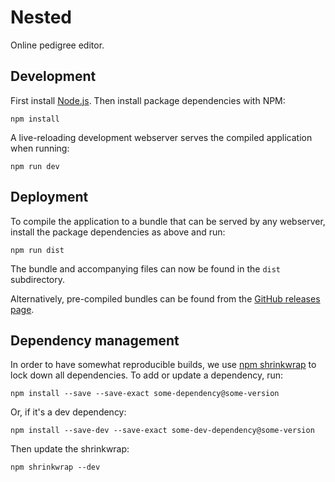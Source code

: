 Nested
======

Online pedigree editor.


Development
-----------

First install [Node.js](https://nodejs.org/). Then install package
dependencies with NPM:

    npm install

A live-reloading development webserver serves the compiled application when
running:

    npm run dev


Deployment
----------

To compile the application to a bundle that can be served by any webserver,
install the package dependencies as above and run:

    npm run dist

The bundle and accompanying files can now be found in the `dist`
subdirectory.

Alternatively, pre-compiled bundles can be found from the
[GitHub releases page](https://github.com/lumc-nested/nested-website/releases).


Dependency management
---------------------

In order to have somewhat reproducible builds, we use
[npm shrinkwrap](https://docs.npmjs.com/cli/shrinkwrap) to lock down all
dependencies. To add or update a dependency, run:

    npm install --save --save-exact some-dependency@some-version

Or, if it's a dev dependency:

    npm install --save-dev --save-exact some-dev-dependency@some-version

Then update the shrinkwrap:

    npm shrinkwrap --dev
